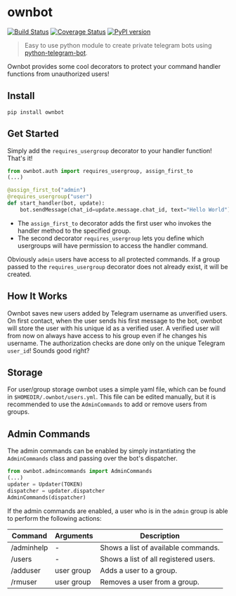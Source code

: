 # ownbot

[![Build Status](https://travis-ci.org/michaelimfeld/ownbot.svg?branch=master)](https://travis-ci.org/michaelimfeld/ownbot)
[![Coverage Status](https://coveralls.io/repos/github/michaelimfeld/ownbot/badge.svg?branch=master)](https://coveralls.io/github/michaelimfeld/ownbot?branch=master)
[![PyPI version](https://badge.fury.io/py/ownbot.svg)](https://badge.fury.io/py/ownbot)

> Easy to use python module to create private telegram bots using [python-telegram-bot](https://github.com/python-telegram-bot/python-telegram-bot).

Ownbot provides some cool decorators to protect your command handler functions from unauthorized users!


## Install
```shell
pip install ownbot
```

## Get Started

Simply add the `requires_usergroup` decorator to your handler function! That's it!

```python
from ownbot.auth import requires_usergroup, assign_first_to
(...)

@assign_first_to("admin")
@requires_usergroup("user")
def start_handler(bot, update):
    bot.sendMessage(chat_id=update.message.chat_id, text="Hello World")
```

  - The `assign_first_to` decorator adds the first user who invokes the handler method to the specified group.
  - The second decorator `requires_usergroup` lets you define which usergroups will have permission to access the handler command.

Obviously `admin` users have access to all protected commands. If a group passed to the `requires_usergroup` decorator does not already exist, it will be created.

## How It Works
Ownbot saves new users added by Telegram username as unverified users. On first contact, when the user sends his first message to the bot, ownbot will store the user with his unique id as a verified user. A verified user will from now on always have access to his group even if he changes his username. The authorization checks are done only on the unique Telegram `user_id`! Sounds good right?

## Storage
For user/group storage ownbot uses a simple yaml file, which can be found in `$HOMEDIR/.ownbot/users.yml`. This file can be edited manually, but it is recommended to use the `AdminCommands` to add or remove users from groups.

## Admin Commands

The admin commands can be enabled by simply instantiating the `AdminCommands`
class and passing over the bot's dispatcher.

```python
from ownbot.admincommands import AdminCommands
(...)
updater = Updater(TOKEN)
dispatcher = updater.dispatcher
AdminCommands(dispatcher)
```

If the admin commands are enabled, a user who is in the `admin` group is able to perform the following actions:

| Command    | Arguments  | Description                           |
|------------|------------|---------------------------------------|
| /adminhelp | -          | Shows a list of available commands.   |
| /users     | -          | Shows a list of all registered users. |
| /adduser   | user group | Adds a user to a group.               |
| /rmuser    | user group | Removes a user from a group.          |
